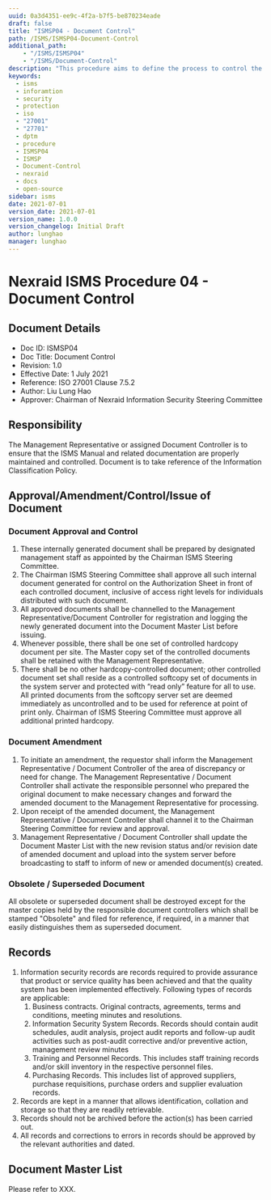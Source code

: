```yaml
---
uuid: 0a3d4351-ee9c-4f2a-b7f5-be870234eade
draft: false
title: "ISMSP04 - Document Control"
path: /ISMS/ISMSP04-Document-Control
additional_path:
    - "/ISMS/ISMSP04"
    - "/ISMS/Document-Control"
description: "This procedure aims to define the process to control the issue and approval of document and data produced within the company or of external origin that are deemed necessary in the planning and operation of the Information Security Management System (ISMS) and applies to all elements on-site of the ISMS, inclusive of information security policies, procedures, and records/instructions."
keywords: 
  - isms
  - inforamtion
  - security
  - protection
  - iso
  - "27001"
  - "27701"
  - dptm
  - procedure
  - ISMSP04
  - ISMSP
  - Document-Control
  - nexraid
  - docs
  - open-source
sidebar: isms
date: 2021-07-01
version_date: 2021-07-01
version_name: 1.0.0
version_changelog: Initial Draft
author: lunghao
manager: lunghao
---
```


# Nexraid ISMS Procedure 04 - Document Control

## Document Details
* Doc ID: ISMSP04
* Doc Title: Document Control
* Revision: 1.0
* Effective Date: 1 July 2021
* Reference: ISO 27001 Clause 7.5.2
* Author: Liu Lung Hao
* Approver: Chairman of Nexraid Information Security Steering Committee

## Responsibility
The Management Representative or assigned Document Controller is to ensure that the ISMS Manual and related documentation are properly maintained and controlled. Document is to take reference of the Information Classification Policy.

## Approval/Amendment/Control/Issue of Document
### Document Approval and Control
1. These internally generated document shall be prepared by designated management staff as appointed by the Chairman ISMS Steering Committee.
2. The Chairman ISMS Steering Committee shall approve all such internal document generated for control on the Authorization Sheet in front of each controlled document, inclusive of access right levels for individuals distributed with such document.
3. All approved documents shall be channelled to the Management Representative/Document Controller for registration and logging the newly generated document into the Document Master List before issuing.
4. Whenever possible, there shall be one set of controlled hardcopy document per site. The Master copy set of the controlled documents shall be retained with the Management Representative.
5. There shall be no other hardcopy-controlled document; other controlled document set shall reside as a controlled softcopy set of documents in the system server and protected with “read only” feature for all to use. All printed documents from the softcopy server set are deemed immediately as uncontrolled and to be used for reference at point of print only. Chairman of ISMS Steering Committee must approve all additional printed hardcopy.

### Document Amendment
1. To initiate an amendment, the requestor shall inform the Management Representative / Document Controller of the area of discrepancy or need for change. The Management Representative / Document Controller shall activate the responsible personnel who prepared the original document to make necessary changes and forward the amended document to the Management Representative for processing.
2. Upon receipt of the amended document, the Management Representative / Document Controller shall channel it to the Chairman Steering Committee for review and approval.
3. Management Representative / Document Controller shall update the Document Master List with the new revision status and/or revision date of amended document and upload into the system server before broadcasting to staff to inform of new or amended document(s) created.

### Obsolete / Superseded Document
All obsolete or superseded document shall be destroyed except for the master copies held by the responsible document controllers which shall be stamped "Obsolete" and filed for reference, if required, in a manner that easily distinguishes them as superseded document.


## Records
1. Information security records are records required to provide assurance that product or service quality has been achieved and that the quality system has been implemented effectively. Following types of records are applicable:
    1. Business contracts. Original contracts, agreements, terms and conditions, meeting
minutes and resolutions.
    2. Information Security System Records. Records should contain audit schedules, audit analysis, project audit reports and follow-up audit activities such as post-audit corrective and/or preventive action, management review minutes
    3. Training and Personnel Records. This includes staff training records and/or skill inventory in the respective personnel files.
    4. Purchasing Records. This includes list of approved suppliers, purchase requisitions, purchase orders and supplier evaluation records.
2. Records are kept in a manner that allows identification, collation and storage so that they are readily retrievable.
3. Records should not be archived before the action(s) has been carried out.
4. All records and corrections to errors in records should be approved by the relevant authorities and dated.

## Document Master List
Please refer to XXX.